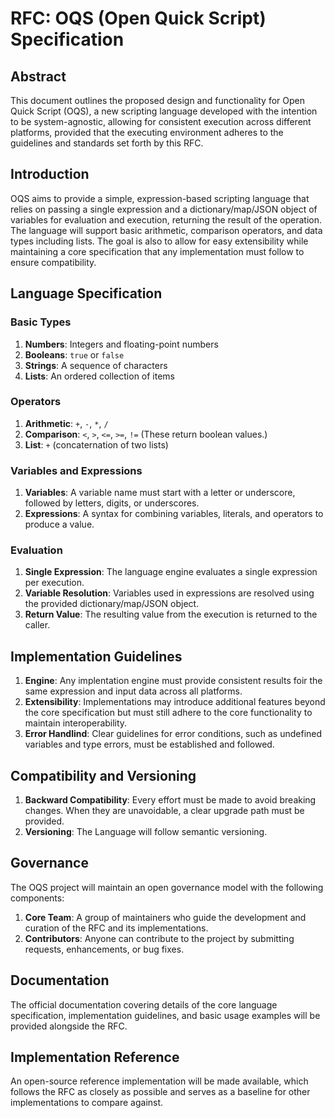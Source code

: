 # RFC: OQS (Open Quick Script) Specification
## Abstract
This document outlines the proposed design and functionality for Open Quick Script (OQS), a new scripting language developed with the intention to be system-agnostic, allowing for consistent execution across different platforms, provided that the executing environment adheres to the guidelines and standards set forth by this RFC.


## Introduction
OQS aims to provide a simple, expression-based scripting language that relies on passing a single expression and a dictionary/map/JSON object of variables for evaluation and execution, returning the result of the operation. The language will support basic arithmetic, comparison operators, and data types including lists. The goal is also to allow for easy extensibility while maintaining a core specification that any implementation must follow to ensure compatibility.


## Language Specification
### Basic Types
1. **Numbers**: Integers and floating-point numbers
2. **Booleans**: `true` or  `false`
3. **Strings**: A sequence of characters
4. **Lists**: An ordered collection of items

### Operators
1. **Arithmetic**: `+`, `-`, `*`, `/`
2. **Comparison**: `<`, `>`, `<=`, `>=`, `!=` (These return boolean values.)
3. **List**: `+` (concaternation of two lists)

### Variables and Expressions
1. **Variables**: A variable name must start with a letter or underscore, followed by letters, digits, or underscores.
2. **Expressions**: A syntax for combining variables, literals, and operators to produce a value.

### Evaluation
1. **Single Expression**: The language engine evaluates a single expression per execution.
2. **Variable Resolution**: Variables used in expressions are resolved using the provided dictionary/map/JSON object.
3. **Return Value**: The resulting value from the execution is returned to the caller.


## Implementation Guidelines
1. **Engine**: Any implentation engine must provide consistent results foir the same expression and input data across all platforms.
2. **Extensibility**: Implementations may introduce additional features beyond the core specification but must still adhere to the core functionality to maintain interoperability.
3. **Error Handlind**: Clear guidelines for error conditions, such as undefined variables and type errors, must be established and followed.


## Compatibility and Versioning
1. **Backward Compatibility**: Every effort must be made to avoid breaking changes. When they are unavoidable, a clear upgrade path must be provided.
2. **Versioning**: The Language will follow semantic versioning.


## Governance
The OQS project will maintain an open governance model with the following components:
1. **Core Team**: A group of maintainers who guide the development and curation of the RFC and its implementations.
2. **Contributors**: Anyone can contribute to the project by submitting requests, enhancements, or bug fixes.

## Documentation
The official documentation covering details of the core language specification, implementation guidelines, and basic usage examples will be provided alongside the RFC.

## Implementation Reference
An open-source reference implementation will be made available, which follows the RFC as closely as possible and serves as a baseline for other implementations to compare against.
